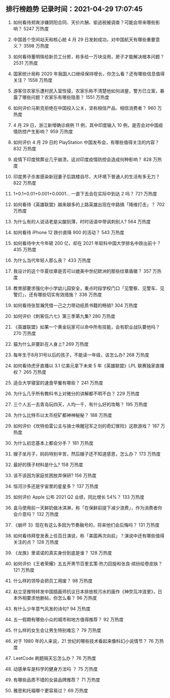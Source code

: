 
## 排行榜趋势 记录时间：2021-04-29 17:07:45
  
  1. 如何看待郑爽涉嫌阴阳合同、天价片酬、偷逃税被调查？可能会带来哪些影响？ 5247 万热度
    
  2. 中国首个空间站天和核心舱 4 月 29 日发射成功，对中国航天有哪些重要意义？ 3598 万热度
    
  3. 如何看待董明珠给新员工分房，称多给一万块没用，房子才能解决根本问题？ 2531 万热度
    
  4. 国家统计局称 2020 年我国人口继续保持增长，你怎么看？还有哪些信息值得关注？ 1558 万热度
    
  5. 游客住农家乐遭村民入室性侵，农家乐称不清楚他如何进屋，警方已立案，暴露了哪些问题？农家乐有哪些隐患？ 1551 万热度
    
  6. 如何评价马斯克拒绝在中国投入公关，坚称相信产品、相信消费者？ 960 万热度
    
  7. 4 月 29 日，浙江新增确诊病例 11 例，其中印度输入 10 例，是否会对中国疫情防控产生影响？ 959 万热度
    
  8. 如何评价 4 月 29 日的 PlayStation 中国发布会，有哪些值得关注的内容？ 832 万热度
    
  9. 疫情下印度殡葬业几乎崩溃，这对印度疫情防控会造成何种影响？ 828 万热度
    
  10. 印度男子杀害感染新冠妻子后跳楼自尽，大环境下普通人的生活有多无力？ 822 万热度
    
  11. 1+0.1+0.01+0.001+0.0001... 一直下去会在实际中到达 2 吗？ 721 万热度
    
  12. 如何看待《英雄联盟》越来越多的上路英雄出现在中路搞「降维打击」？ 702 万热度
    
  13. 为什么有的人说话老是尖酸刻薄，时时话语中带讽刺别人? 564 万热度
    
  14. 如何看待 iPhone 12 跌价直降 900 的活动？ 543 万热度
    
  15. 如何看待中大今年砸 200 亿，却在 2021 年软科中国大学排名中跌出前十？ 435 万热度
    
  16. 为什么当代年轻人那么丧？ 433 万热度
    
  17. 我设计的这个华夏纹章是否可以媲美中世纪欧洲的那些纹章盾徽？ 357 万热度
    
  18. 教育部要求强化中小学幼儿园安全，重点时段学校门口「见警察、见警车、见警灯」，还有哪些切实有效措施？ 336 万热度
    
  19. 如何看待张哲瀚凭借一己之力带动纸质书籍的畅销? 304 万热度
    
  20. 如何评价《刺客伍六七》第三季第九集? 280 万热度
    
  21. 《英雄联盟》如果一个黄金玩家可以命中所有技能，会有职业战队要他吗？ 270 万热度
    
  22. 猫为什么非要趴在人身上? 269 万热度
    
  23. 每年生于8月31号以后的孩子，不能读一年级，该怎么办? 268 万热度
    
  24. 如何看待虎牙直播以 3.1 亿美元拿下未来 5 年《英雄联盟》LPL 联赛独家直播权？ 265 万热度
    
  25. 适合大学寝室的速食早餐有哪些？ 241 万热度
    
  26. 为什么几乎所有教科书上对微分的讲解都不明不白？ 229 万热度
    
  27. 三个人五一去青岛玩四天，人均一千，有什么好的攻略？ 195 万热度
    
  28. 为什么比特币以太币挖矿都神神秘秘？ 188 万热度
    
  29. 如何评价《坎特伯雷公主与骑士唤醒冠军之剑的奇幻冒险》这款游戏？ 187 万热度
    
  30. 为什么初恋基本上都会分手？ 181 万热度
    
  31. 嫂子坐月子，妈妈特别辛苦，然后嫂子还不知道感恩，怎么办？ 173 万热度
    
  32. 最好的筷子材料是什么? 158 万热度
    
  33. 该不该因为家庭贫困放弃保研? 156 万热度
    
  34. 恒河沙多还是宇宙里的星星多？ 137 万热度
    
  35. 如何评价 Apple 公布 2021 Q2 业绩，同比增长 54%？ 133 万热度
    
  36. 盒马使用前一天鲜奶做冰淇淋，称「在保鲜前提下减少浪费」，作为消费者你会介意吗？ 132 万热度
    
  37. 《崩坏 3》现在有这么多因为节奏融号的，将来他们会后悔吗？ 131 万热度
    
  38. 如何看待拜登发表上任百日演说，称「美国再次向前」？演说中还有哪些值得关注的点？ 128 万热度
    
  39. 《龙族》里诺诺的真实身份到底是谁？ 128 万热度
    
  40. 如何评价《王者荣耀》五五开黑节百里玄策·热力回旋和张良·缤纷绘卷皮肤？ 121 万热度
    
  41. 什么样的领导会把员工用废？ 98 万热度
    
  42. 赵立坚推特转发中国插画师抗议日本排放核污水的画作《神奈氚冲浪里》，日本外相要求他删帖，你怎么看？ 96 万热度
    
  43. 有什么少年意气风发的诗句? 94 万热度
    
  44. 五一假期有哪些小众的城市和地方值得推荐？ 92 万热度
    
  45. 什么样的女生会让男生特别难忘？ 79 万热度
    
  46. 对于 1980 年的人来说，21 世纪的哪些技术看起来像科幻小说情节？ 76 万热度
    
  47. LeetCode 刷题隔天忘怎么办？ 76 万热度
    
  48. 动感单车是科学的健身方法吗 ？ 75 万热度
    
  49. 有哪些品质不错的女装品牌推荐？ 71 万热度
    
  50. 雅思和托福哪个更容易过？ 69 万热度
    